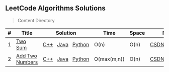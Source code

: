 ## LeetCode Algorithms Solutions

> Content Directory

|#|Title|Solution|Time|Space|Note|
|---|---|---|---|---|---|
|1|[Two Sum](https://leetcode.com/problems/two-sum/#/description)|[C++](https://github.com/htdwade/LeetCode/blob/master/1.TwoSum/TwoSum.cpp)&nbsp;&nbsp;&nbsp;[Java](https://github.com/htdwade/LeetCode/blob/master/1.TwoSum/Solution.java)&nbsp;&nbsp;&nbsp;[Python](https://github.com/htdwade/LeetCode/blob/master/1.TwoSum/TwoSum.py)|O(n)|O(n)|[CSDN](http://blog.csdn.net/u013507678/article/details/53870274)&nbsp;&nbsp;&nbsp;[MyBlog](http://hutao.space/2017/05/05/TwoSum/)|
|2|[Add Two Numbers](https://leetcode.com/problems/add-two-numbers/#/description)|[C++](https://github.com/htdwade/LeetCode/blob/master/2.AddTwoNumbers/AddTwoNumbers.cpp)&nbsp;&nbsp;&nbsp;[Java](https://github.com/htdwade/LeetCode/blob/master/2.AddTwoNumbers/Solution.java)&nbsp;&nbsp;&nbsp;[Python](https://github.com/htdwade/LeetCode/blob/master/2.AddTwoNumbers/AddTwoNumbers.py)|O(max(m,n))|O(n)|[CSDN]()&nbsp;&nbsp;&nbsp;[MyBlog]()|